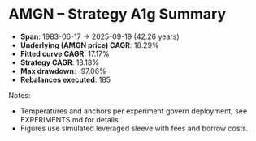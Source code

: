 # AMGN – Strategy A1g Summary

- **Span**: 1983-06-17 → 2025-09-19 (42.26 years)
- **Underlying (AMGN price) CAGR**: 18.29%
- **Fitted curve CAGR**: 17.17%
- **Strategy CAGR**: 18.18%
- **Max drawdown**: -97.06%
- **Rebalances executed**: 185

Notes:

- Temperatures and anchors per experiment govern deployment; see EXPERIMENTS.md for details.
- Figures use simulated leveraged sleeve with fees and borrow costs.
